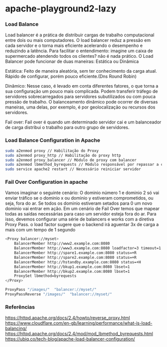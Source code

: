 # apache-playground2-lazy

### Load Balance
Load balancer é a prática de distribuir cargas de trabalho computacional entre dois ou mais computadores. O load balancer reduz a pressão em cada servidor e o torna mais eficiente acelerando o desempenho e reduzindo a latência. Para facilitar o entendimento: imagine um caixa de supermercado atendendo todos os clientes? não é nada prático. O Load Balancer pode funcionar de duas maneiras: Estática ou Dinâmica

Estática: Feito de maneira aleatória, sem ter conhecimento da carga atual. Rápido de configurar, porém pouco eficiente.(Dns Round Robin)

Dinâmico: Nesse caso, é levado em conta diferentes fatores, o que torna a sua configuração um pouco mais complicada. Podem transferir tráfego de servidores sobrecarregados para servidores subutilizados ou com pouca pressão de trabalho. O balanceamento dinâmico pode ocorrer de diversas maneiras, uma delas, por exemplo, é por geolocalização ou recursos dos servidores.

Fail over: Fail over é quando um determinado servidor cai e um balanceador de carga distribui o trabalho para outro grupo de servidores. 

### Load Balance Configuration in Apache

```bash
sudo a2enmod proxy // Habilitação do Proxy
sudo a2enmod proxy_http // Habilitação do proxy http
sudo a2enmod proxy_balancer // Módulo de proxy com balancer
sudo a2enmod lbmethod_byrequests // Módulo responsável por repassar a carga de trabalho para outros workers
sudo service apache2 restart // Necessário reiniciar servidor
```

### Fail Over Configuration in apache
Vamos imaginar o seguinte cenário: O dominio número 1 e dominio 2 só vai enviar tráfico se o dominio x ou dominio y estiveram comprometidos, ou seja, fora do ar. Se todos os dominio estiveram setados para 0 um novo dominio vai entrar em ação. Em um cenário de Fail Over temos que mapear todas as saídas necessárias para caso um servidor esteja fora do ar. Para isso, devemos configurar uma série de balancers e works com a diretiva Proxy Pass. o load factor sugere que o backend irá aguentar 3x de carga a mais com um tempo de 1 segundo

```bash
<Proxy balancer://myset>
    BalancerMember http://www2.example.com:8080
    BalancerMember http://www3.example.com:8080 loadfactor=3 timeout=1
    BalancerMember http://spare1.example.com:8080 status=+R
    BalancerMember http://spare2.example.com:8080 status=+R
    BalancerMember http://hstandby.example.com:8080 status=+H
    BalancerMember http://bkup1.example.com:8080 lbset=1
    BalancerMember http://bkup2.example.com:8080 lbset=1
    ProxySet lbmethod=byrequests
</Proxy>

ProxyPass "/images/"  "balancer://myset/"
ProxyPassReverse "/images/"  "balancer://myset/"
```

### Referências
https://httpd.apache.org/docs/2.4/howto/reverse_proxy.html
https://www.cloudflare.com/en-gb/learning/performance/what-is-load-balancing/
https://httpd.apache.org/docs/2.4/mod/mod_lbmethod_byrequests.html
https://ubiq.co/tech-blog/apache-load-balancer-configuration/
